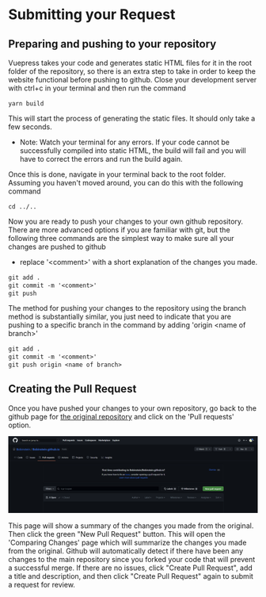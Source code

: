 # Submitting your Request

## Preparing and pushing to your repository

Vuepress takes your code and generates static HTML files for it in the root folder of the repository, so there is an extra step to take in order to keep the website functional before pushing to github. Close your development server with ctrl+c in your terminal and then run the command 
```
yarn build
```
This will start the process of generating the static files. It should only take a few seconds.
* Note: Watch your terminal for any errors. If your code cannot be successfully compiled into static HTML, the build will fail and you will have to correct the errors and run the build again.

Once this is done, navigate in your terminal back to the root folder. Assuming you haven't moved around, you can do this with the following command
```
cd ../..
```
Now you are ready to push your changes to your own github repository. There are more advanced options if you are familiar with git, but the following three commands are the simplest way to make sure all your changes are pushed to github
- replace '\<comment>' with a short explanation of the changes you made.
```
git add .
git commit -m '<comment>'
git push
```

The method for pushing your changes to the repository using the branch method is substantially similar, you just need to indicate that you are pushing to a specific branch in the command by adding 'origin \<name of branch>'
```
git add .
git commit -m '<comment>'
git push origin <name of branch>
```

## Creating the Pull Request

Once you have pushed your changes to your own repository, go back to the github page for <a style="text-decoration: underline" href="https://github.com/Bobinstein/Bobinstein.github.io"> the original repository</a> and click on the 'Pull requests' option.

<img src="/docs/images/contribute/Pull-request-dark.png"/>

This page will show a summary of the changes you made from the original. Then click the green "New Pull Request" button. This will open the 'Comparing Changes' page which will summarize the changes you made from the original. Github will automatically detect if there have been any changes to the main repository since you forked your code that will prevent a successful merge. If there are no issues, click "Create Pull Request", add a title and description, and then click "Create Pull Request" again to submit a request for review.